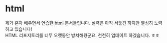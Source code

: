 # html
제가 혼자 배우면서 연습한 html 문서들입니다. 실력은 아직 서툴긴 하지만 열심히 노력하고 있습니다!<br/>
HTML 리포지토리를 너무 오랫동안 방치해뒀군요. 천천히 업데이트 하겠습니다. ㅎㅎ
